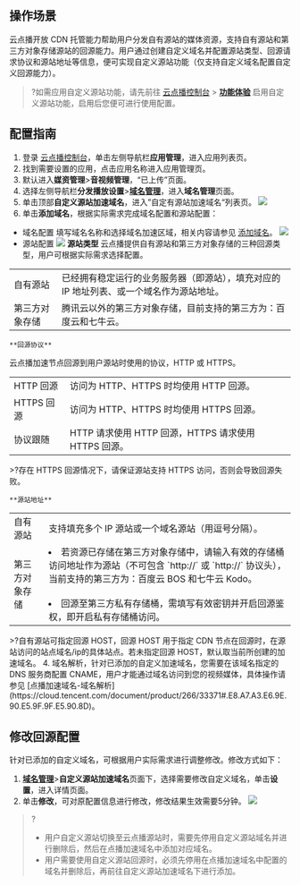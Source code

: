 ## 操作场景

云点播开放 CDN 托管能力帮助用户分发自有源站的媒体资源，支持自有源站和第三方对象存储源站的回源能力。用户通过创建自定义域名并配置源站类型、回源请求协议和源站地址等信息，便可实现自定义源站功能（仅支持自定义域名配置自定义回源能力）。

>?如需应用自定义源站功能，请先前往 [云点播控制台](https://console.cloud.tencent.com/vod/overview) > **[功能体验](https://console.cloud.tencent.com/vod)** 启用自定义源站功能，启用后您便可进行使用配置。

## 配置指南
1. 登录 [云点播控制台](https://console.cloud.tencent.com/vod)，单击左侧导航栏**应用管理**，进入应用列表页。
2. 找到需要设置的应用，点击应用名称进入应用管理页。
3. 默认进入**媒资管理**>**音视频管理**，“已上传”页面。
4. 选择左侧导航栏**分发播放设置**>[**域名管理**](https://console.cloud.tencent.com/vod/distribute-play/domain)，进入**域名管理**页面。
5. 单击顶部**自定义源站加速域名**，进入”自定有源站加速域名“列表页。
![](https://qcloudimg.tencent-cloud.cn/raw/ad207e09e0453806bd759b55758c733a.png)
6. 单击**添加域名**，根据实际需求完成域名配置和源站配置：
 - 域名配置
填写域名名称和选择域名加速区域，相关内容请参见 [添加域名](https://cloud.tencent.com/document/product/266/33371)。
![](https://qcloudimg.tencent-cloud.cn/raw/3bb606fd723dda0f6ae5181d2df5b14d.png)
 - 源站配置
![](https://qcloudimg.tencent-cloud.cn/raw/1164c26741d4647f347d58adcd3ac7e2.png)
 **源站类型**
云点播提供自有源站和第三方对象存储的三种回源类型，用户可根据实际需求选择配置。
<table>
   <tr>
      <td >自有源站</td>
      <td >已经拥有稳定运行的业务服务器（即源站），填充对应的 IP 地址列表、或一个域名作为源站地址。</td>
   </tr>
   <tr>
      <td>第三方对象存储</td>
      <td>腾讯云以外的第三方对象存储，目前支持的第三方为：百度云和七牛云。</td>
   </tr>
</table>

    **回源协议**
云点播加速节点回源到用户源站时使用的协议，HTTP 或 HTTPS。
<table>
   <tr>
      <td >HTTP 回源</td>
      <td>访问为 HTTP、HTTPS 时均使用 HTTP 回源。</td>
   </tr>
   <tr>
      <td>HTTPS 回源</td>
      <td>访问为 HTTP、HTTPS 时均使用 HTTPS 回源。</td>
   </tr>
	    <tr>
      <td>协议跟随</td>
      <td>HTTP 请求使用 HTTP 回源，HTTPS 请求使用 HTTPS 回源。</td>
   </tr>
</table>
>?存在 HTTPS 回源情况下，请保证源站支持 HTTPS 访问，否则会导致回源失败。

    **源站地址**
<table>
   <tr>
      <td>自有源站</td>
      <td>支持填充多个 IP 源站或一个域名源站（用逗号分隔）。</td>
   </tr>
   <tr>
      <td>第三方对象存储</td>
      <td><li>若资源已存储在第三方对象存储中，请输入有效的存储桶访问地址作为源站（不可包含 `http://` 或 `http://` 协议头），当前支持的第三方为：百度云 BOS 和七牛云 Kodo。 </li><br><li>回源至第三方私有存储桶，需填写有效密钥并开启回源鉴权，即开启私有存储桶访问。</li> </td>
   </tr>
</table>
>?自有源站可指定回源 HOST，回源 HOST 用于指定 CDN 节点在回源时，在源站访问的站点域名/ip的具体站点。若未指定回源 HOST，默认取当前所创建的加速域名。
4. 域名解析，针对已添加的自定义加速域名，您需要在该域名指定的 DNS 服务商配置 CNAME，用户才能通过域名访问到您的视频媒体，具体操作请参见 [点播加速域名-域名解析](https://cloud.tencent.com/document/product/266/33371#.E8.A7.A3.E6.9E.90.E5.9F.9F.E5.90.8D)。


## 修改回源配置
针对已添加的自定义域名，可根据用户实际需求进行调整修改。修改方式如下：
1. [**域名管理**](https://console.cloud.tencent.com/vod/distribute-play/domain)>**自定义源站加速域名**页面下，选择需要修改自定义域名，单击**设置**，进入详情页面。
2. 单击**修改**，可对原配置信息进行修改，修改结果生效需要5分钟。
![](https://qcloudimg.tencent-cloud.cn/raw/2ffe03f3eb4c978ef017c12560d18501.png)
>?
>- 用户自定义源站切换至云点播源站时，需要先停用自定义源站域名并进行删除后，然后在点播加速域名中添加对应域名。
>- 用户需要使用自定义源站回源时，必须先停用在点播加速域名中配置的域名并删除后，再前往自定义源站加速域名下进行添加。
